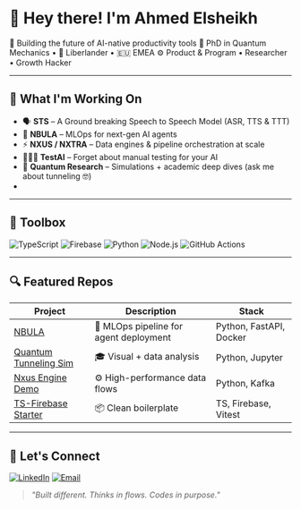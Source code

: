 # 👋 Hey there! I'm Ahmed Elsheikh

🚀 Building the future of AI-native productivity tools
🧪 PhD in Quantum Mechanics • 🍌 Liberlander • 🇪🇺 EMEA
⚙️ Product & Program • Researcher • Growth Hacker

---

## 💼 What I'm Working On

- 🗣️ **STS** – A Ground breaking Speech to Speech Model (ASR, TTS & TTT)
- 🤖 **NBULA** – MLOps for next-gen AI agents  
- ⚡ **NXUS / NXTRA** – Data engines & pipeline orchestration at scale
- 👨🏻‍💻 **TestAI** – Forget about manual testing for your AI
- 🧬 **Quantum Research** – Simulations + academic deep dives (ask me about tunneling 🤓)
- 

---

## 🧰 Toolbox

![TypeScript](https://img.shields.io/badge/-TypeScript-3178C6?style=for-the-badge&logo=typescript&logoColor=white)
![Firebase](https://img.shields.io/badge/-Firebase-FFCA28?style=for-the-badge&logo=firebase&logoColor=black)
![Python](https://img.shields.io/badge/-Python-3776AB?style=for-the-badge&logo=python&logoColor=white)
![Node.js](https://img.shields.io/badge/-Node.js-339933?style=for-the-badge&logo=node.js&logoColor=white)
![GitHub Actions](https://img.shields.io/badge/-GitHub%20Actions-2088FF?style=for-the-badge&logo=github-actions&logoColor=white)

---

## 🔍 Featured Repos

| Project | Description | Stack |
|--------|-------------|-------|
| [NBULA](#) | 🚀 MLOps pipeline for agent deployment | Python, FastAPI, Docker |
| [Quantum Tunneling Sim](#) | 🎓 Visual + data analysis | Python, Jupyter |
| [Nxus Engine Demo](#) | ⚙️ High-performance data flows | Python, Kafka |
| [TS-Firebase Starter](#) | 📦 Clean boilerplate | TS, Firebase, Vitest |

---

## 💬 Let's Connect

[![LinkedIn](https://img.shields.io/badge/-LinkedIn-0077B5?style=flat&logo=linkedin&logoColor=white)](https://www.linkedin.com/in/ahmed-elsheikh)
[![Email](https://img.shields.io/badge/-Email-D14836?style=flat&logo=gmail&logoColor=white)](mailto:you@example.com)

> *"Built different. Thinks in flows. Codes in purpose."*  

